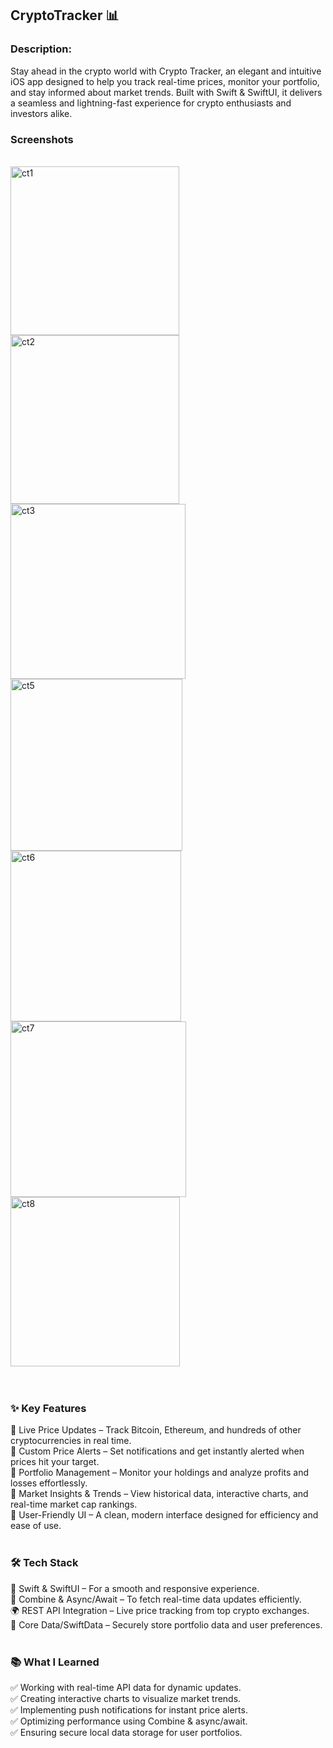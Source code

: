 <h2>CryptoTracker  📊</h2> 
<h3> Description:</h3>
Stay ahead in the crypto world with Crypto Tracker, an elegant and intuitive iOS app designed to help you track real-time prices, monitor your portfolio, and stay informed about market trends. Built with Swift & SwiftUI, it delivers a seamless and lightning-fast experience for crypto enthusiasts and investors alike.<br>
<h3>Screenshots </h3><br>


<img width="270" alt="ct1" src="https://github.com/user-attachments/assets/b18e797a-0927-42f2-b822-0a88f9571d45" />
<img width="270" alt="ct2" src="https://github.com/user-attachments/assets/34ae98a2-c8a5-464e-b247-39a2c21bbe5f" />

<img width="280" alt="ct3" src="https://github.com/user-attachments/assets/82e3ee3a-54c1-4a6e-899a-34581b8f1958" />

<img width="275" alt="ct5" src="https://github.com/user-attachments/assets/4638bdd0-be9f-4135-a46e-57fd6c156013" />

<img width="273" alt="ct6" src="https://github.com/user-attachments/assets/82353f02-8f73-4524-8046-3ee2faba4745" />

<img width="281" alt="ct7" src="https://github.com/user-attachments/assets/0a8d2d60-d849-4b7c-b20d-e370cc672fa1" />

<img width="271" alt="ct8" src="https://github.com/user-attachments/assets/6f0582c4-b336-4ae9-adb0-eb14cb6dbfdc" />

<br>
<br>
<br>
<h3>✨ Key Features </h3>
🔹 Live Price Updates – Track Bitcoin, Ethereum, and hundreds of other cryptocurrencies in real time.<br>
🔹 Custom Price Alerts – Set notifications and get instantly alerted when prices hit your target.<br>
🔹 Portfolio Management – Monitor your holdings and analyze profits and losses effortlessly.<br>
🔹 Market Insights & Trends – View historical data, interactive charts, and real-time market cap rankings.<br>
🔹 User-Friendly UI – A clean, modern interface designed for efficiency and ease of use.<br><br>

<h3>🛠️ Tech Stack</h3>
🚀 Swift & SwiftUI – For a smooth and responsive experience.<br>
📡 Combine & Async/Await – To fetch real-time data updates efficiently.<br>
🌍 REST API Integration – Live price tracking from top crypto exchanges.<br>
💾 Core Data/SwiftData – Securely store portfolio data and user preferences.<br><br>

<h3>📚 What I Learned</h3>
✅ Working with real-time API data for dynamic updates.<br>
✅ Creating interactive charts to visualize market trends.<br>
✅ Implementing push notifications for instant price alerts.<br>
✅ Optimizing performance using Combine & async/await.<br>
✅ Ensuring secure local data storage for user portfolios.<br>
